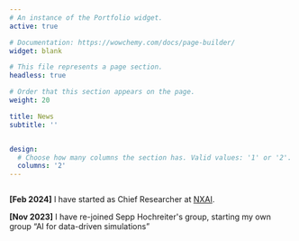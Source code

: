 ```yaml
---
# An instance of the Portfolio widget.
active: true

# Documentation: https://wowchemy.com/docs/page-builder/
widget: blank

# This file represents a page section.
headless: true

# Order that this section appears on the page.
weight: 20

title: News
subtitle: ''


design:
  # Choose how many columns the section has. Valid values: '1' or '2'.
  columns: '2'
---
```


<style type="text/css" rel="stylesheet">
	li:not(:last-child) {
	    margin-bottom: 7px;
	}
</style>

<div style="overflow-y:scroll;max-height:400px;">

**[Feb 2024]** I have started as Chief Researcher at [NXAI](https://www.nx-ai.com/).

**[Nov 2023]** I have re-joined Sepp Hochreiter's group, starting my own group “AI for data-driven simulations”

</div>

<!-- [See all news ->](news/) -->

